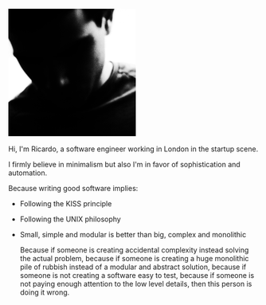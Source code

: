 ![Me](/static/img/avatar.png)

  Hi, I'm Ricardo, a software engineer working in London in the startup
scene.

  I firmly believe in minimalism but also I'm in favor of sophistication
and automation.

Because writing good software implies:

- Following the KISS principle
- Following the UNIX philosophy
- Small, simple and modular is better than big, complex and monolithic

  Because if someone is creating accidental complexity instead solving
the actual problem, because if someone is creating a huge monolithic
pile of rubbish instead of a modular and abstract solution, because if
someone is not creating a software easy to test, because if someone is
not paying enough attention to the low level details, then this person
is doing it wrong.
